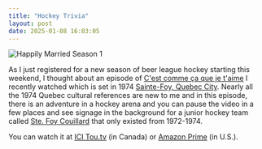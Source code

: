 ```yaml
---
title: "Hockey Trivia"
layout: post
date: 2025-01-08 16:03:05
---
```

<img src="https://coffeebucks.s3.us-east-1.amazonaws.com/happily_married.png" alt="Happily Married Season 1" style="max-width: 600px; max-height: 450px;">

As I just registered for a new season of beer league hockey starting this weekend, I thought about an episode of [C'est comme ça que je t'aime](https://fr.wikipedia.org/wiki/C%27est_comme_%C3%A7a_que_je_t%27aime_(s%C3%A9rie_t%C3%A9l%C3%A9vis%C3%A9e)) I recently watched which is set in 1974 [Sainte-Foy, Quebec City](https://en.wikipedia.org/wiki/Sainte-Foy,_Quebec_City).  Nearly all the 1974 Quebec cultural references are new to me and in this episode, there is an adventure in a hockey arena and you can pause the video in a few places and see signage in the background for a junior hockey team called [Ste. Foy Couillard](https://www.hockeydb.com/stte/ste.-foy-couillard-10999.html) that only existed from 1972-1974.

You can watch it at [ICI Tou.tv](https://ici.tou.tv/c-est-comme-ca-que-je-t-aime) (in Canada) or [Amazon Prime](https://www.amazon.com/gp/video/detail/B0CXRS7C6S/ref=atv_dp_share_cu_r) (in U.S.).
